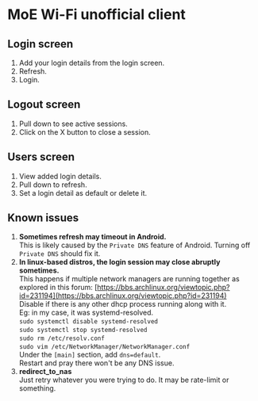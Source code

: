 # MoE Wi-Fi unofficial client

## Login screen
1. Add your login details from the login screen.
2. Refresh.
3. Login.

## Logout screen
1. Pull down to see active sessions.
2. Click on the X button to close a session.

## Users screen
1. View added login details.
2. Pull down to refresh.
3. Set a login detail as default or delete it.

## Known issues
1. **Sometimes refresh may timeout in Android.**<br>
This is likely caused by the `Private DNS` feature of Android. Turning off `Private DNS` should fix it.
2. **In linux-based distros, the login session may close abruptly sometimes.**<br>
This happens if multiple network managers are running together as explored in this forum: [https://bbs.archlinux.org/viewtopic.php?id=231194](https://bbs.archlinux.org/viewtopic.php?id=231194)<br>
Disable if there is any other dhcp process running along with it.<br>
Eg: in my case, it was systemd-resolved.<br>
`sudo systemctl disable systemd-resolved`<br>
`sudo systemctl stop systemd-resolved`<br>
`sudo rm /etc/resolv.conf`<br>
`sudo vim /etc/NetworkManager/NetworkManager.conf`<br>
Under the `[main]` section, add `dns=default`.<br>
Restart and pray there won't be any DNS issue.
3. **redirect_to_nas**<br>
Just retry whatever you were trying to do. It may be rate-limit or something.